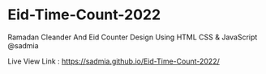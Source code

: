 # Eid-Time-Count-2022
Ramadan Cleander And Eid Counter Design Using HTML CSS &amp; JavaScript @sadmia

Live View Link : https://sadmia.github.io/Eid-Time-Count-2022/
